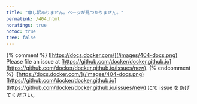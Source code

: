 ```yaml
---
title: "申し訳ありません。ページが見つかりません。"
permalink: /404.html
noratings: true
notoc: true
tree: false
---
```


{% comment %}
![https://docs.docker.com/](/images/404-docs.png)
Please file an issue at [https://github.com/docker/docker.github.io](https://github.com/docker/docker.github.io/issues/new).
{% endcomment %}
![https://docs.docker.com/](/images/404-docs.png)
[https://github.com/docker/docker.github.io](https://github.com/docker/docker.github.io/issues/new) にて issue をあげてください。
